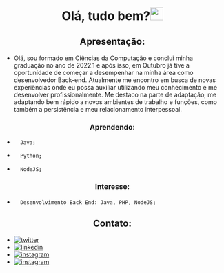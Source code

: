 <h1 align="center">Olá, tudo bem?<img src="https://raw.githubusercontent.com/kaueMarques/kaueMarques/master/hi.gif" width="30px"></h1>



<h2 align="center">  Apresentação: </h2>

- Olá, sou formado em Ciências da Computação e conclui minha graduação no ano de 2022.1 e após isso, em Outubro já tive a oportunidade de começar a desempenhar na minha área como desenvolvedor Back-end. Atualmente me encontro em busca de novas experiências onde eu possa auxiliar utilizando meu conhecimento e me desenvolver profissionalmente. Me destaco na parte de adaptação, me adaptando bem rápido a novos ambientes de trabalho e funções, como também a persistência e meu relacionamento interpessoal. 


<!--- 🔭 I’m currently working on ... -->
<h3 align="center">Aprendendo: </h3>

-       Java;
-       Python;
-       NodeJS;           
<h3 align="center">Interesse: </h3>

-       Desenvolvimento Back End: Java, PHP, NodeJS; 
                   
<h2 align="center">  Contato: </h2>

- <a href="https://twitter.com/Pedromario00" target="_blank">
  <img src="https://img.shields.io/badge/-pedromario-05122A?style=flat&logo=twitter"  alt="twitter"/>  
  </a>
- <a href="https://www.linkedin.com/in/pedrom-correia/" target="_blank">
  <img src="https://img.shields.io/badge/-pedromario-05122A?style=flat&logo=linkedin"  alt="linkedin"/>
  </a>
- <a href="https://www.instagram.com/pedrocorreia13/" target="_blank">
  <img  src="https://img.shields.io/badge/-pedromario-05122A?style=flat&logo=instagram"  alt="instagram"/>
  </a>
- <a href="mailto:pedro.mario@hotmail.com" target="_blank">
  <img  src="https://img.shields.io/badge/-pedro.mario@hotmail.com-05122A?style=flat&logo=gmail"  alt="instagram"/>
  </a>
